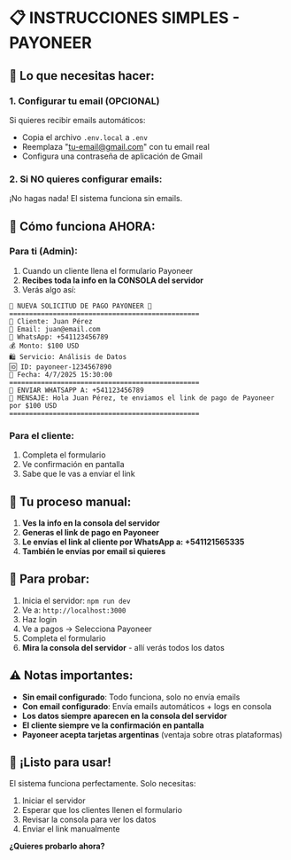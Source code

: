# 📋 INSTRUCCIONES SIMPLES - PAYONEER

## 🎯 **Lo que necesitas hacer:**

### 1. **Configurar tu email (OPCIONAL)**
Si quieres recibir emails automáticos:
- Copia el archivo `.env.local` a `.env`
- Reemplaza "tu-email@gmail.com" con tu email real
- Configura una contraseña de aplicación de Gmail

### 2. **Si NO quieres configurar emails:**
¡No hagas nada! El sistema funciona sin emails.

## 🚀 **Cómo funciona AHORA:**

### **Para ti (Admin):**
1. Cuando un cliente llena el formulario Payoneer
2. **Recibes toda la info en la CONSOLA del servidor**
3. Verás algo así:

```
🚨 NUEVA SOLICITUD DE PAGO PAYONEER 🚨
================================================
👤 Cliente: Juan Pérez
📧 Email: juan@email.com
📱 WhatsApp: +541123456789
💰 Monto: $100 USD
🛍️ Servicio: Análisis de Datos
🆔 ID: payoneer-1234567890
📅 Fecha: 4/7/2025 15:30:00
================================================
📱 ENVIAR WHATSAPP A: +541123456789
💬 MENSAJE: Hola Juan Pérez, te enviamos el link de pago de Payoneer por $100 USD
================================================
```

### **Para el cliente:**
1. Completa el formulario
2. Ve confirmación en pantalla
3. Sabe que le vas a enviar el link

## 📱 **Tu proceso manual:**

1. **Ves la info en la consola del servidor**
2. **Generas el link de pago en Payoneer**
3. **Le envías el link al cliente por WhatsApp a: +541121565335**
4. **También le envías por email si quieres**

## 🔧 **Para probar:**

1. Inicia el servidor: `npm run dev`
2. Ve a: `http://localhost:3000`
3. Haz login
4. Ve a pagos → Selecciona Payoneer
5. Completa el formulario
6. **Mira la consola del servidor** - allí verás todos los datos

## ⚠️ **Notas importantes:**

- **Sin email configurado**: Todo funciona, solo no envía emails
- **Con email configurado**: Envía emails automáticos + logs en consola
- **Los datos siempre aparecen en la consola del servidor**
- **El cliente siempre ve la confirmación en pantalla**
- **Payoneer acepta tarjetas argentinas** (ventaja sobre otras plataformas)

## 🎉 **¡Listo para usar!**

El sistema funciona perfectamente. Solo necesitas:
1. Iniciar el servidor
2. Esperar que los clientes llenen el formulario
3. Revisar la consola para ver los datos
4. Enviar el link manualmente

**¿Quieres probarlo ahora?**
